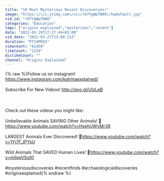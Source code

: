 ```yaml
---
title: "10 Most Mysterious Recent Discoveries!"
image: "https:\/\/i.ytimg.com\/vi\/rO7YgWpTW00\/hqdefault.jpg"
vid_id: "rO7YgWpTW00"
categories: "Education"
tags: ["origins explained","mysterious","recent"]
date: "2022-03-29T17:27:44+03:00"
vid_date: "2022-03-27T23:00:21Z"
duration: "PT14M56S"
viewcount: "61450"
likeCount: "1228"
dislikeCount: ""
channel: "Origins Explained"
---
```

{% raw %}Follow us on instagram! <a rel="nofollow" target="blank" href="https://www.instagram.com/katrinaexplained/">https://www.instagram.com/katrinaexplained/</a><br /><br />Subscribe For New Videos! <a rel="nofollow" target="blank" href="http://goo.gl/UIzLeB">http://goo.gl/UIzLeB</a><br /><br /><br /><br />Check out these videos you might like: <br /><br />Unbelievable Animals SAVING Other Animals! 🐯<a rel="nofollow" target="blank" href="https://www.youtube.com/watch?v=HxehUWvMr38">https://www.youtube.com/watch?v=HxehUWvMr38</a><br /><br />LARGEST Animals Ever Discovered! 🐙<a rel="nofollow" target="blank" href="https://www.youtube.com/watch?v=1Yj7F_tPYsU">https://www.youtube.com/watch?v=1Yj7F_tPYsU</a><br /><br />Wild Animals That SAVED Human Lives! 🐻<a rel="nofollow" target="blank" href="https://www.youtube.com/watch?v=mllqeVSsIl0">https://www.youtube.com/watch?v=mllqeVSsIl0</a><br /><br />#mysteriousdiscoveries #recentfinds #archaeologicaldiscoveries #originsexplained{% endraw %}
